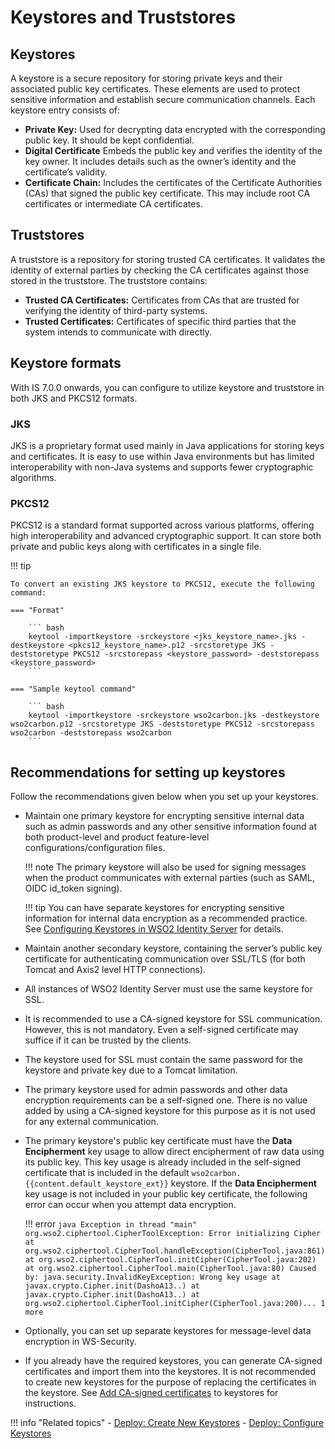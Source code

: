 # Keystores and Truststores

## Keystores

A keystore is a secure repository for storing private keys and their associated public key certificates. These elements are used to protect sensitive information and establish secure communication channels. Each keystore entry consists of:

- **Private Key:** Used for decrypting data encrypted with the corresponding public key. It should be kept confidential.
- **Digital Certificate** Embeds the public key and verifies the identity of the key owner. It includes details such as the owner’s identity and the certificate’s validity.
- **Certificate Chain:** Includes the certificates of the Certificate Authorities (CAs) that signed the public key certificate. This may include root CA certificates or intermediate CA certificates.

## Truststores

A truststore is a repository for storing trusted CA certificates. It validates the identity of external parties by checking the CA certificates against those stored in the truststore. The truststore contains:

- **Trusted CA Certificates:** Certificates from CAs that are trusted for verifying the identity of third-party systems.
- **Trusted Certificates:** Certificates of specific third parties that the system intends to communicate with directly.

## Keystore formats

With IS 7.0.0 onwards, you can configure to utilize keystore and truststore in both JKS and PKCS12 formats.


### JKS

JKS is a proprietary format used mainly in Java applications for storing keys and certificates. It is easy to use within Java environments but has limited interoperability with non-Java systems and supports fewer cryptographic algorithms. 

### PKCS12

PKCS12 is a standard format supported across various platforms, offering high interoperability and advanced cryptographic support. It can store both private and public keys along with certificates in a single file. 

!!! tip

    To convert an existing JKS keystore to PKCS12, execute the following command:

    === "Format"

        ``` bash
        keytool -importkeystore -srckeystore <jks_keystore_name>.jks -destkeystore <pkcs12_keystore_name>.p12 -srcstoretype JKS -deststoretype PKCS12 -srcstorepass <keystore_password> -deststorepass <keystore_password>
        ```

    === "Sample keytool command"

        ``` bash
        keytool -importkeystore -srckeystore wso2carbon.jks -destkeystore wso2carbon.p12 -srcstoretype JKS -deststoretype PKCS12 -srcstorepass wso2carbon -deststorepass wso2carbon
        ```


## Recommendations for setting up keystores

Follow the recommendations given below when you set up your keystores.

- Maintain one primary keystore for encrypting sensitive internal data such as admin passwords and any other sensitive information found at both product-level and product feature-level configurations/configuration files.

    !!! note
        The primary keystore will also be used for signing messages when the product communicates with external parties (such as SAML, OIDC id_token signing).

    !!! tip
        You can have separate keystores for encrypting sensitive information for internal data encryption as a recommended practice. See [Configuring Keystores in WSO2 Identity Server]({{base_path}}/deploy/security/asymmetric-encryption/configure-keystores-in-wso2-products) for details.

- Maintain another secondary keystore, containing the server’s public key certificate for authenticating communication over SSL/TLS (for both Tomcat and Axis2 level HTTP connections).

- All instances of WSO2 Identity Server must use the same keystore for SSL. 

- It is recommended to use a CA-signed keystore for SSL communication. However, this is not mandatory. Even a self-signed certificate may suffice if it can be trusted by the clients.

- The keystore used for SSL must contain the same password for the keystore and private key due to a Tomcat limitation.

- The primary keystore used for admin passwords and other data encryption requirements can be a self-signed one. There is no value added by using a CA-signed keystore for this purpose as it is not used for any external communication.

- The primary keystore's public key certificate must have the **Data Encipherment** key usage to allow direct encipherment of raw data using its public key. This key usage is already included in the self-signed certificate that is included in the default `wso2carbon.{{content.default_keystore_ext}}` keystore. If the **Data Encipherment** key usage is not included in your public key certificate, the following error can occur when you attempt data encryption.

    !!! error
        ``` java
        Exception in thread "main" org.wso2.ciphertool.CipherToolException: Error initializing Cipher at org.wso2.ciphertool.CipherTool.handleException(CipherTool.java:861) at org.wso2.ciphertool.CipherTool.initCipher(CipherTool.java:202) at org.wso2.ciphertool.CipherTool.main(CipherTool.java:80) Caused by: java.security.InvalidKeyException: Wrong key usage at javax.crypto.Cipher.init(DashoA13..) at javax.crypto.Cipher.init(DashoA13..) at org.wso2.ciphertool.CipherTool.initCipher(CipherTool.java:200)... 1 more
        ```

- Optionally, you can set up separate keystores for message-level data encryption in WS-Security.

- If you already have the required keystores, you can generate CA-signed certificates and import them into the keystores. It is not recommended to create new keystores for the purpose of replacing the certificates in the keystore. See [Add CA-signed certificates]({{base_path}}/deploy/security/keystores/manage-ca-signed-certificates-in-a-keystore/#add-ca-signed-certificates-to-keystores) to keystores for instructions.

!!! info "Related topics"
    -   [Deploy: Create New Keystores]({{base_path}}/deploy/security/asymmetric-encryption/create-new-keystores)
    -   [Deploy: Configure Keystores]({{base_path}}/deploy/security/asymmetric-encryption/configure-keystores-in-wso2-products)